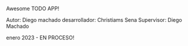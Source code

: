 Awesome TODO APP!

Autor: Diego machado
desarrollador: Christiams Sena
Supervisor: Diego Machado

enero 2023 - EN PROCESO!

